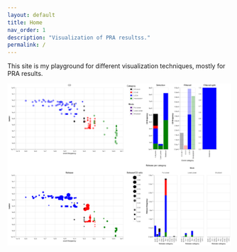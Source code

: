 ```yaml
---
layout: default
title: Home
nav_order: 1
description: "Visualization of PRA resultss."
permalink: /
---
```


This site is my playground for different visualization techniques, mostly for PRA results.

[![visualpra(at)gmail.com](/images/invite.png)](explore_pra.html)
